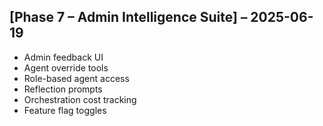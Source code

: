 ## [Phase 7 – Admin Intelligence Suite] – 2025-06-19
- Admin feedback UI
- Agent override tools
- Role-based agent access
- Reflection prompts
- Orchestration cost tracking
- Feature flag toggles

